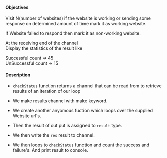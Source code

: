 #### Objectives

Visit N(number of websites) if the website is working or sending some response on determined amount of time mark it as working website. 

If Website failed to respond then mark it as non-working website. 

At the receiving end of the channel  
Display the statistics of the result like 

Successful count => 45  
UnSuccessful count => 15

#### Description 

* `checkStatus` function returns a channel that can be read from to retrieve results of an iteration of our loop

* We make results channel with make keyword. 

* We create another anyomous fuction which loops over the supplied Website url's.

* Then the result of out put is assigned to `result` type.

* We then write the `res` result to channel.

* We then loops to `checkStatus` function and count the success and failure's. And print result to console.